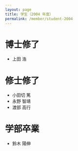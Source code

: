 ```yaml
---
layout: page
title: 学生（2004 年度）
permalink: /member/student-2004
---
```


# 博士修了
- 上田 浩

# 修士修了
- 小田切 篤
- 永野 智靖
- 渡部 高行

# 学部卒業
- 鈴木 陽伸